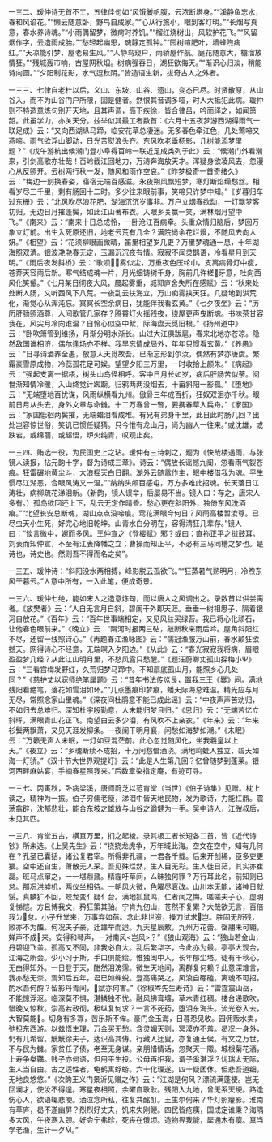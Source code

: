 <!-- { "loadSidebar": true } -->
一三二、瑗仲诗无首不工，五律佳句如“风饿饕帆腹，云浓断塔身。”“溪静鱼忘水，春和风谄花。”“懒云随意卧，野鸟自成家。”“心从行旅小，眼到客灯明。”“长烟写真意，春水养诗魂。”“小雨偶留梦，微疴时养饥。”“榴红烧树出，风软护花飞。”“风留烟作字，云造雨成胎。”“愁轻起幽思，魂静定孤钟。”“园树喧肥叶，墙蜂煦病红。”“天凉能引梦，屋老易生风。”“人静鸟窥户，雨骄屋作航。庭花随意大，檐溜放情狂。”“残城轰市响，古屋网秋烟。树病强吞日，湖狂欲侮天。”“渐识心归淡，稍能诗向圆。”“夕阳制花影，水气逗秋阴。”皆造语生新，拔奇古人之外者。

一三三、七律自老杜以后，义山、东坡、山谷、遗山，变态已尽。时贤散原，从山谷入，而不为山谷门户所限，固是健者。然恨其音调多哑，时人大抵犯此病。瑗仲则不特造意炼句别开天地，且其声调，高下疾徐，皆合律吕，吟而绎之，如闻箫韶。此虽学力，亦关天分。兹举似其最工者数首：《六月十五夜梦游西湖得雨气一联足成》云：“又向西湖纵马蹄，临安花草总凄迷。无多春色牵江色，几处莺啼又燕啼。雨气欲浮山脚动，日光苦熨浪头齐。东风吹老垂杨影，几树能添梦里题？”《戊午游杭出候潮门登小阜得百岭一联近足成类列于此》云：“候潮门外看潮来，引剑高歌亦壮哉！百岭截江回地力，万涛奔海放天才。浑疑身欲凌风去，忽漫心从反照开。云树两行秋一发，随风和雨作空哀。”《昨梦极奇一首奇绪久》云：“梅边一别换春姿，寤宿无端百感滋。永夜朔风飘短梦，寒灯断焰缲愁丝。相看岁尽三千里，剩有肠回十二时。多少往来眼前事，笑啼只许梦中知。”《岁暮归车过东栅》云：“北风吹尽浪花肥，湖海沉沉岁事非。万户立烟春欲动，一灯飘梦客初归。无边日月摧蓬鬓，如此江山著布衣。入眼乡关赢一笑，满林烟月望中飞。”《南来》云：“南来十日总成怜，一卧沧江百病牵。头重众情归脑后，梦回万象立灯前。出生入死原还旧，地老云荒有几全？满院尚余花烂熳，不随风去向人妍。”《相望》云：“花须柳眼画微晴，笛里相望岁几更？万里梦魂通一息，十年湖海照双清。银波滟滟春无定，玉漏沉沉夜有情。寂寂不闻灵鹊语，冷看星月到天明。”《雨后夜发斜桥》云：“歌呗雾似尘，万重夜色压纶巾。支离病骨灯中瘦，苍莽天容雨后新。寒气结成魂一片，月光细铸树千身。胸前几许槎牙意，吐向西风化笑颦。”《七月某日彻夜大风，晨起雾重，城郭庐舍失所在感赋》云：“秋来处处断人肠，又听西风下八荒。一夜乱云扶海立，万山痴雾挟天狂。几疑地到洪荒化，渐觉心从浑沌忘。冥冥长空余病日，犹能伴我看玄黄。”《七夕夜坐》云：“历历肝肠照酒尊，人间歌管几家存？腾霄灯火摇残夜，绕屋更声曳断魂。书味茶甘容我在，风尖月冷向谁温？自怜心似空中絮，际海盘天觅旧根。”《扬州道中》云：“卧吹箫管到维扬，月渐分明水渐长。山过大江俱跋扈，春来北地亦苍凉。隐然敌国谁相济，偶尔逢场亦不祥。我早忘情成局外，年年只惯看玄黄。”《养愚》云：“日寻诗酒养全愚，放意人天觅故吾。已渐忘形到尔汝，偶然有梦亦唐虞。繁霜豪雪原成物，冷蕊孤花足可娱。望望夕阳三万里，一时收拾上颜朱。”《病起》云：“强起支离一据梧，树头山鸟怪相呼。客中日月长如岁，病后肝肠苦似荼。阅世渐知情冷暖，入山终觉计踟蹰。归鸦两两没烟去，十亩斜阳一影孤。”《堕地》云：“无端堕地百忧谋，风雨纵横看九州。傲骨三年成百折，狂奴双泪亦千秋。眼前日月从头去，身外文章与命雠。十二万春曾一瞥，要携春草入扁舟。”《家国》云：“家国低徊两鬓摧，无端蜡泪看成堆。有兄有弟身千里，此日此时肠几回？出处岂容惊世俗，笑讥已惯任疑猜。只今惟有龙山月，尚为幽人一往来。”或沈雄，或跌宕，或绵丽，或超悟，炉火纯青，叹观止矣。

一三四、贿选一役，为民国史上之玷。瑗仲有三诗刺之，题为《快哉楼遇雨，与张镜人读报，拈元韵十字，督为诗成三章》。诗云：“偶放长谣撼九阍，忽看雨气裂苍痕。狂雷碾地黄尘斗，大浪摇天白日翻。湖外云随鼋作主，眼中楼借我为魂。平生惯尽江湖恶，合眼风涛又一温。”“纳纳头颅百感屯，万方多难此招魂。长天落日江涛壮，病柳疏花涕泪新。（新韵，镜人误举，后屡易不当。镜人曰：存之，唐宋人多有。）孤鸟欲回还上下，乱云无定作晴昏。愁心更在斜阳外，独倚东风洗酒痕。”“北望长安总断魂，湖山点点没啼痕。莺花满眼今何日？风雨高楼暂汝尊。已尽虫天小生死，好完心地旧乾坤。山青水白分明在，容得清狂几辈存。”镜人曰：“谈言微中，婉而多风。王仲宣之《登楼赋》邪？或曰：直祢正平之挝鼓耳。刘表而知仲宣，不至有江表降幡之立；曹操而知正平，不必有三马同槽之梦也。是诗也，诗史也。然则吾不得而名之矣”。

一三五、瑗仲诗：“斜阳没水两相搏，峰影脱云孤欲飞。”“狂蒸暑气熟明月，冷煦东风干暮云。”人意中所有，一入此笔，便成奇景。

一三六、瑗仲七绝，能如宋人之造意炼句，而以唐人之风调出之。录数首以供尝脔者。《放樊者》云：“人自无言月自斜，碧阑干外即天涯。垂垂一树相思子，隔着银河自放花。”《百年》云：“百年世事端相定，又见风丝买绿苔。我已将心化顽石，让他春色眼前来。”《晚立》云：“隔河时报两三砧，敲断秋来雨后吟。屋角斜阳红不尽，还留一线照诗心。”《再题春江渔咏图》云：“儒冠渔服万山前，春水颠狂欲撼天。网得诗心不经意，无端暝入夕阳边。”《从此》云：“春光寂寂我将病，眉眼盈盈梦几经？从此江山明月里，不愁风露只愁醒。”《题汪蔚卿丈孤山探梅小Ψ》云：“三看宫梅发野红，久荒归梦马蹄中。不知扇底孤山月，能照乡心几处同？”《慈护丈以寐师绝笔属题》云：“昔年书法传巛艮，置我三王《爨》间。满地残阳看绝笔，落花如雪泪如环。”“几点墨痕印梦痕，蟠天际海总难温。精光应与月无尽，常照念家山里魂。”《深夜间杜鹃意不能已成此谣》云：“中夜声声苦劝归，不如归去总难归。深知杜宇殷勤意，人未能归梦且归。”《思归》云：“无端苦忆立斜晖，满眼青山花正飞。南望白云多少泪，有风吹不上亲衣。”《年来》云：“年来衫鬓两飘萧，又见天涯发柳条。一夜阑干明月襄，闲愁如海梦如潮。”《未眠》云：“万籁无声人未眠，一灯如豆混茫前。此心忽觉随风化，坐我羲皇以上天。”《夜立》云：“乡魂断续不成招，十万闲愁借酒浇。满地鸣蛙人独立，碧天如海一灯骄。”《双十节大世界观提灯》云：“此是人生第几回？忆曾随梦到蓬莱。银河西畔麻姑宴，手摘春星照我来。”后数章染指定庵，有迹可寻。

一三七、丙寅秋，卧病梁溪，唐师蔚芝以范肯堂（当世）《伯子诗集》见赠。枕上读之，精神为一振。伯子穷儒老瘦，涕泪中皆天地民物，发为歌诗，力能扛鼎。震荡翕辟，沈郁悲壮，能合东坡之雄放与山谷之遒健为一手。吴中诗人，江弢叔后，未见其匹。

一三八、肯堂五古，横亘万里，扪之起棱。录其极工者长短各二首，皆《近代诗钞》所未选。《上吴先生》云：“挠挠龙虎争，万年域此海。空文在空中，知有几何在？孔圣已囊括，诸公复君宰。所得非孔疆，一君各千载。后来开创稀，臣多吏更猥。空中还自生，萧散无人采。吾见殊烂然，生人目无彩。生人徒日茫，其实亦崔磊。班马点窜之，一一堪鼎鼐。精霾吁草间，ㄙ昧独何罪？万行耳此名，前知则已怠。那况洪墟机，两仪坐相待。一朝风火微，色曜尽衰改。山川本无能，诸神日就馁。真麟犷不回，蛟龙变亻疑亻台。满地狐鼠鸣，仁者闻之悔。嗟嗟夫子心，虚明复悌恺。方且博我文，矜狂策其骀。宁肯九仞山，苍然不复累？大哉欲无言，百倍我ㄉ怠。小子升堂来，万事弃如蓓。念此非世资，操刀试求岂。胜固无所残，败亦不为醢。何况夫子豪，迁雄举而迨。九天星辰敷，九州万花蕾。罄翮未可翱，婵声不成来。安得和琴声，一对南风<岂风>？”《狼山观海》云：“狼山若金山，丹碧迎飞盖。孤高又不同，非我必自大。乱后繁华字，今此亦为最。亭亭大观台，江海之所会。少小习于斯，手口俱能绘。惟独闺中人，长年郁尘塔。徒有千秋心，无由得知外。一日登于天，酣然泪滂霈。微生天地间，离群复何赖？此意深难言，我亦愁无奈。焉知后五年，君已如蝉蜕。登高痛哭之，风浪自硼磕。离魂不可招，酌水吾何酹？留影丹青间，斌亦何害。”《徐椒岑先生寿诗》云：“雷霆震山岳，不能惊浮沤。临深莫不惧，湛鳞独不忧。融风拂膏壤，草木青红稠。楼台递歌吹，惜晚又惊秋。崇高若政彻，极纵复何求？一言不死药，堕泪东海头。流光卷入去，大智莫能。切身有多寡，苦乐斯不侔。豪门金玉海，日暮恐见收。园佣贩水卖，弛担东西游。以兹悟生理，万金买无愁。含灵媚天则，冥漠亦不羞。曷况一身外，仍有几希留。觥觥徐夫子，达识高其俦。行藏入迂叟，亦复通王侯。有文之万世，不与民为雠。家贫任子债，老至无身谋。亲朋惜情话，忽聚天一陬。城根菊花酒，上寿争桊鞲。贱子亦何语，但用平生投。公毋再拒我，谓子奚湛浮？忧瑞太无际，生人当自由。古之适性者，龟鹤寓蜉蝣。六十化理遂，四十疑团休。但悲吾道细，无地良悠悠。”《次韵王义门景沂见赠之作》云：“江湖是何风？漂流满蓬梗。岂无回澜才，使汝不得逞。寒星夜相照，余曜自耿耿。残阳入九地，曾无系天绠。路逢伤心人，欲语辄悲哽。洒泣念所私，往复共酩酊。王生尔何来？华灯照癯影。淮南有草庐，曷不遂幽屏？烈烈好丈夫，饥来失刚鲠。四民皆疮痍，国成定谁秉？海隅多大风，午夜寒入颈。好会宁弗珍，死丧在俄顷。造物畀我能，犀通木有瘿。真当学老渔，生计一グ。”

